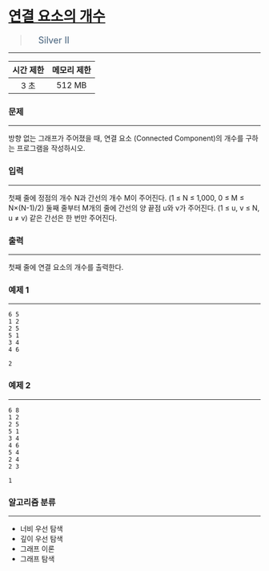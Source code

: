 # [연결 요소의 개수](https://www.acmicpc.net/problem/11724)

> <img src="https://d2gd6pc034wcta.cloudfront.net/tier/9.svg" width="16" heigth="21" style = "vertical-align: middle;"/>&nbsp;<span style="font-size: 18px; color: #435f7a;">Silver II</span>

***

<div align="center">

|시간 제한|메모리 제한|
|:---:|:---:|
|3 초 |512 MB|

</div>

### 문제

***

방향 없는 그래프가 주어졌을 때, 연결 요소 (Connected Component)의 개수를 구하는 프로그램을 작성하시오.

### 입력

***

첫째 줄에 정점의 개수 N과 간선의 개수 M이 주어진다. (1 ≤ N ≤ 1,000, 0 ≤ M ≤ N×(N-1)/2) 둘째 줄부터 M개의 줄에 간선의 양 끝점 u와 v가 주어진다. (1 ≤ u, v ≤ N, u ≠ v) 같은 간선은 한 번만 주어진다.

### 출력

***

첫째 줄에 연결 요소의 개수를 출력한다.

### 예제 1

***

```
6 5
1 2
2 5
5 1
3 4
4 6
```

```
2
```

### 예제 2

***

```
6 8
1 2
2 5
5 1
3 4
4 6
5 4
2 4
2 3
```

```
1
```

### 알고리즘 분류

***

* 너비 우선 탐색
* 깊이 우선 탐색
* 그래프 이론
* 그래프 탐색

